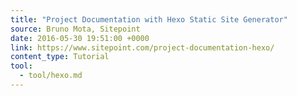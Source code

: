 ```yaml
---
title: "Project Documentation with Hexo Static Site Generator"
source: Bruno Mota, Sitepoint
date: 2016-05-30 19:51:00 +0000
link: https://www.sitepoint.com/project-documentation-hexo/
content_type: Tutorial
tool:
  - tool/hexo.md
---
```

